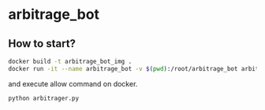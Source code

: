 # arbitrage_bot

## How to start?

```bash
docker build -t arbitrage_bot_img .
docker run -it --name arbitrage_bot -v $(pwd):/root/arbitrage_bot arbitrage_bot_img /bin/bash
```

and execute allow command on docker.
```bash
python arbitrager.py
```
